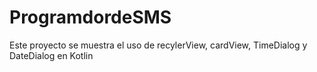 # ProgramdordeSMS
Este proyecto se muestra el uso de recylerView, cardView, TimeDialog y DateDialog en Kotlin
